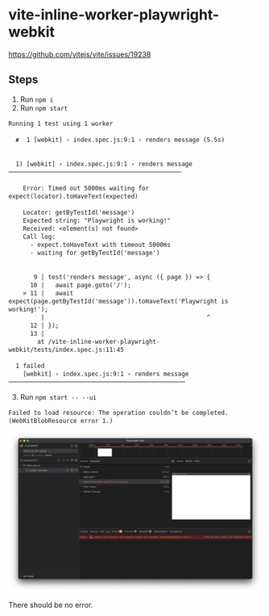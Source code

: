 # vite-inline-worker-playwright-webkit

https://github.com/vitejs/vite/issues/19238

## Steps

1. Run `npm i`
2. Run `npm start`

```
Running 1 test using 1 worker

  ✘  1 [webkit] › index.spec.js:9:1 › renders message (5.5s)


  1) [webkit] › index.spec.js:9:1 › renders message ────────────────────────────────────────────────

    Error: Timed out 5000ms waiting for expect(locator).toHaveText(expected)

    Locator: getByTestId('message')
    Expected string: "Playwright is working!"
    Received: <element(s) not found>
    Call log:
      - expect.toHaveText with timeout 5000ms
      - waiting for getByTestId('message')


       9 | test('renders message', async ({ page }) => {
      10 |   await page.goto('/');
    > 11 |   await expect(page.getByTestId('message')).toHaveText('Playwright is working!');
         |                                             ^
      12 | });
      13 |
        at /vite-inline-worker-playwright-webkit/tests/index.spec.js:11:45

  1 failed
    [webkit] › index.spec.js:9:1 › renders message ─────────────────────────────────────────────────
```

3. Run `npm start -- --ui`

```
Failed to load resource: The operation couldn’t be completed. (WebKitBlobResource error 1.)
```

![Error](error.png)

There should be no error.

